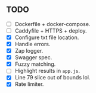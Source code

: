 ## TODO
- [ ] Dockerfile + docker-compose.
- [ ] Caddyfile + HTTPS + deploy.
- [x] Configure txt file location.
- [x] Handle errors.
- [x] Zap logger.
- [x] Swagger spec.
- [x] Fuzzy matching.
- [ ] Highlight results in `app.js`.
- [x] Line 79 slice out of bounds lol.
- [x] Rate limiter.
